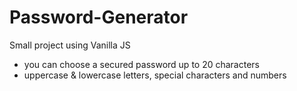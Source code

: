 # Password-Generator
Small project using Vanilla JS
 - you can choose a secured password up to 20 characters 
 - uppercase & lowercase letters, special characters and numbers
 
